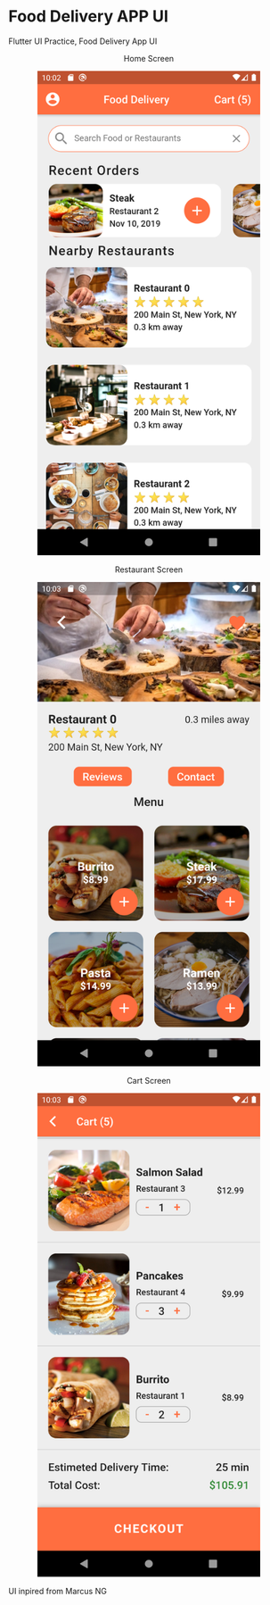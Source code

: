 # Food Delivery APP UI
Flutter UI Practice, Food Delivery App UI  
<!-- ![Home Screen](assets/screenshots/homescreen.png) -->

<div align="center">
<p align="center">Home Screen</p>
<img src="assets/screenshots/homescreen.png" width="400px" alt="homescreen"</img>
<p align="center">Restaurant Screen</p>
<img src="assets/screenshots/restourantscreen.png" width="400px" alt="restaurant_screen"</img>
<p align="center">Cart Screen</p>
<img src="assets/screenshots/cartscreen.png" width="400px"  alt="cart_screen"</img>
</div>


<!-- ![Restaurant Screen](assets/screenshots/restourantscreen.png) -->
<!-- ![Cart Screen](assets/screenshots/cartscreen.png) -->


UI inpired from Marcus NG
